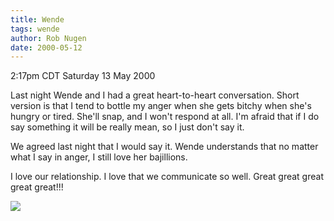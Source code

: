 ```yaml
---
title: Wende
tags: wende
author: Rob Nugen
date: 2000-05-12
---
```


<title>Me and Wende</title>
<p class=date>2:17pm CDT Saturday 13 May 2000</p>

<p>Last night Wende and I had a great heart-to-heart conversation.
Short version is that I tend to bottle my anger when she gets bitchy
when she's hungry or tired.  She'll snap, and I won't respond at all.
I'm afraid that if I do say something it will be really mean, so I
just don't say it.

<p>We agreed last night that I would say it.  Wende understands that
no matter what I say in anger, I still love her bajillions.

<p>I love our relationship.  I love that we communicate so well.
Great great great great great!!!

<p><img src='/images/rob/wL-ROB.gif'>

